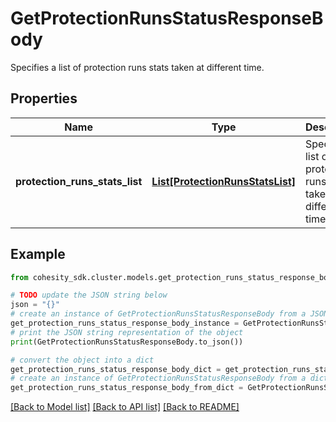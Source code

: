 # GetProtectionRunsStatusResponseBody

Specifies a list of protection runs stats taken at different time.

## Properties

Name | Type | Description | Notes
------------ | ------------- | ------------- | -------------
**protection_runs_stats_list** | [**List[ProtectionRunsStatsList]**](ProtectionRunsStatsList.md) | Specifies a list of protection runs stats taken at different time. | [optional] 

## Example

```python
from cohesity_sdk.cluster.models.get_protection_runs_status_response_body import GetProtectionRunsStatusResponseBody

# TODO update the JSON string below
json = "{}"
# create an instance of GetProtectionRunsStatusResponseBody from a JSON string
get_protection_runs_status_response_body_instance = GetProtectionRunsStatusResponseBody.from_json(json)
# print the JSON string representation of the object
print(GetProtectionRunsStatusResponseBody.to_json())

# convert the object into a dict
get_protection_runs_status_response_body_dict = get_protection_runs_status_response_body_instance.to_dict()
# create an instance of GetProtectionRunsStatusResponseBody from a dict
get_protection_runs_status_response_body_from_dict = GetProtectionRunsStatusResponseBody.from_dict(get_protection_runs_status_response_body_dict)
```
[[Back to Model list]](../README.md#documentation-for-models) [[Back to API list]](../README.md#documentation-for-api-endpoints) [[Back to README]](../README.md)



